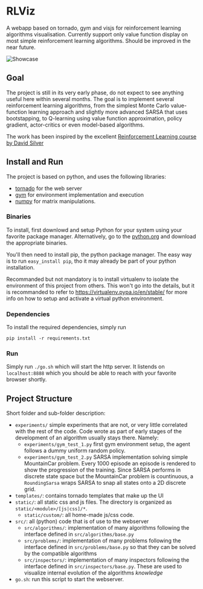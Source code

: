 # RLViz
A webapp based on tornado, gym and visjs for reinforcement learning algorithms visualisation.
Currently support only value function display on most simple reinforcement learning algorithms. Should be improved in the near future.

![Showcase](http://i.imgur.com/DDFH4IP.png)

## Goal

The project is still in its very early phase, do not expect to see anything useful here within several months.
The goal is to implement several reinforcement learning algorithms,
from the simplest Monte Carlo value-function learning approach and slightly more advanced SARSA that uses bootstapping, to Q-learning using
value function approximation, policy gradient, actor-critics or even model-based algorithms.

The work has been inspired by the excellent [Reinforcement Learning course by David Silver]( https://www.youtube.com/watch?v=ItMutbeOHtc&index=8&list=PL7-jPKtc4r78-wCZcQn5IqyuWhBZ8fOxT&spfreload=1)

## Install and Run

The project is based on python, and uses the following libraries:
* [tornado](http://www.tornadoweb.org/en/stable/) for the web server
* [gym](https://github.com/openai/gym) for environment implementation and execution
* [numpy](https://docs.scipy.org/doc/numpy/) for matrix manipulations.

### Binaries

To install, first downlowd and setup Python for your system using your favorite package manager. Alternatively, go to the [python.org](https://www.python.org/) and download the
appropriate binaries.

You'll then need to install pip, the python package manager. The easy way is to run
`easy_install pip`, tho it may already be part of your python installation.

Recommanded but not mandatory is to install virtualenv to isolate the environment of this
project from others. This won't go into the details, but it is recommanded to refer to https://virtualenv.pypa.io/en/stable/ for more info on how to setup and activate a virtual python environment.

### Dependencies

To install the required dependencies, simply run
```
pip install -r requirements.txt
```

### Run

Simply run `./go.sh` which will start the http server. It listends on `localhost:8888` which you should be able to reach with your favorite browser shortly.

## Project Structure

Short folder and sub-folder description:

* `experiments/` simple experiments that are not, or very little correlated with the rest of the code. Code wrote as part of early stages of the development of an algorithm usually stays there. Namely:
  * `experiments/gym_test_1.py` first gym environment setup, the agent follows a dummy uniform random policy.
  * `experiments/gym_test_2.py` SARSA implementation solving simple MountainCar problem. Every 1000 episode an episode is rendered to show the progression of the training. Since SARSA performs in discrete state space but the MountainCar problem is countinuous, a `RoundingSarsa` wraps SARSA to snap all states onto a 2D discrete grid.
* `templates/`: contains tornado templates that make up the UI
* `static/`: all static css and js files. The directory is organized as `static/<module>/[js|css]/*`.
  * `static/custom/`: all home-made js/css code.
* `src/`: all (python) code that is of use to the webserver
  * `src/algorithms/`: implementation of many algorithms following the interface defined in `src/algorithms/base.py`
  * `src/problems/`: implementation of many problems following the interface defined in `src/problems/base.py` so that they can be solved by the compatible algorithms
  * `src/inspectors/`: implementation of many inspectors following the interface defined in `src/inspectors/base.py`. These are used to visualize internal evolution of the algorithms _knowledge_
* `go.sh`: run this script to start the webserver.
